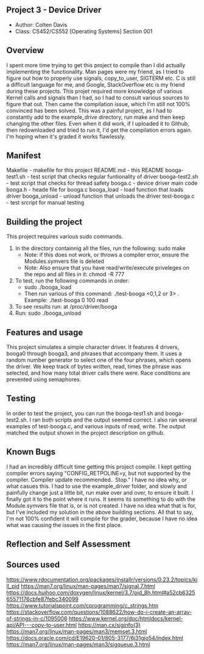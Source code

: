 ## Project 3 - Device Driver

* Author: Colten Davis
* Class: CS452/CS552 [Operating Systems] Section 001

## Overview
I spent more time trying to get this project to compile than I did actually implementing the functionality.
Man pages were my friend, as I tried to figure out how to properly use signals, copy_to_user, SIGTERM etc.
C is still a difficult language for me, and Google, StackOverflow etc is my friend during these projects.
This projet required more knowledge of various Kernel calls and signals than I had, so I had to consult various
sources to figure that out. Then came the compilation issue, which I'm still not 100% convinced has been solved.
This was a painful project, as I had to constantly add to the example_drive directory, run make and then keep 
changing the other files. Even when it did work, if I uploaded it to Github, then redownloaded and tried to run it, 
I'd get the compilation errors again. I'm hoping when it's graded it works flawlessly. 
 

## Manifest
Makefile - makefile for this project
README.md - this README
booga-test1.sh - test script that checks regular funtionality of driver
booga-test2.sh - test script that checks for thread safety
booga.c - device driver main code
booga.h - heade file for booga.c
booga_load - load function that loads driver
booga_unload - unload function that unloads the driver
test-booga.c - test srcript for manual testing


## Building the project
This project requires various sudo commands.
1. In the directory containnig all the files, run the following: sudo make
   - Note: if this does not work, or throws a compiler error, ensure the Modules.symvers file is deleted
   - Note: Also ensure that you have read/write/execute priveleges on the repo and all files in it: chmod -R 777 <directory>
2. To test, run the following commands in order:
   - sudo ./booga_load
   - Then run various of this command: ./test-booga <0,1,2 or 3> <num characters> <read or write>. Example: ./test-booga 0 100 read
3. To see results run: at /proc/driver/booga
4. Run: sudo ./booga_unload
 


## Features and usage
This project simulates a simple character driver. It features 4 drivers, booga0 through booga3, and phrases that
accompany them. It uses a random number generator to select one of the four phrases, which opens the driver. We keep
track of bytes written, read, times the phrase was selected, and how many total driver calls there were. Race conditions
are prevented using semaphores.


## Testing
In order to test the project, you can run the booga-test1.sh and booga-test2.sh. I ran both scripts and the output seemed correct.
I also ran several examples of test-booga.c, and various inputs of read, write. The output matched the output shown in the project
description on github.


## Known Bugs
I had an incredibly difficult time getting this project compile. I kept getting compiler errors saying
"CONFIG_RETPOLINE=y, but not supported by the compiler. Compiler update recommended..  Stop."
I have no idea why, or what casues this. I had to use the example_driver folder, and slowly and painfully
change just a little bit, run make over and over, to ensure it built. I finally got it to the point where
it runs. It seems its something to do with the Module.symvers file that is, or is not created. I have no 
idea what that is for, but I've included my solution in the above building sections. All that to say, 
I'm not 100% confident it will compile for the grader, because I have no idea what was causing the 
issues in the first place.


## Reflection and Self Assessment



## Sources used
https://www.rdocumentation.org/packages/installr/versions/0.23.2/topics/kill_pid
https://man7.org/linux/man-pages/man7/signal.7.html
https://docs.huihoo.com/doxygen/linux/kernel/3.7/pid_8h.html#a52cb632565571176cbfe87febc340099
https://www.tutorialspoint.com/cprogramming/c_strings.htm
https://stackoverflow.com/questions/1088622/how-do-i-create-an-array-of-strings-in-c/1095006
https://www.kernel.org/doc/htmldocs/kernel-api/API---copy-to-user.html
https://man.cx/siginfo(3)
https://man7.org/linux/man-pages/man3/memset.3.html
https://docs.oracle.com/cd/E19620-01/805-3177/6j31gjo54/index.html
https://man7.org/linux/man-pages/man3/sigqueue.3.html
